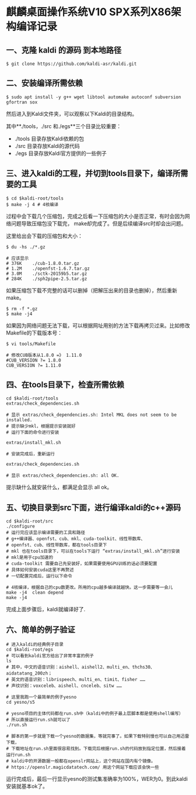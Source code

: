 # 麒麟桌面操作系统V10 SPX系列X86架构编译记录

## 一、克隆 kaldi 的源码 到本地路径

```shell
$ git clone https://github.com/kaldi-asr/kaldi.git
```

## 二、安装编译所需依赖

```shell
$ sudo apt install -y g++ wget libtool automake autoconf subversion gfortran sox
```

然后进入到Kaldi文件夹，可以观察以下Kaldi的目录结构。

其中**./tools，./src 和./egs**三个目录比较重要：

- ./tools 目录存放Kaldi依赖的包
- ./src 目录存放Kaldi的源代码
- ./egs 目录存放Kaldi官方提供的一些例子

## 三、进入kaldi的工程，并切到tools目录下，编译所需要的工具

```shell
$ cd $kaldi-root/tools
$ make -j 4 # 4核编译
```

过程中会下载几个压缩包，完成之后看一下压缩包的大小是否正常，有时会因为网络问题导致压缩包没下载完，
make却完成了。但是后续编译src时却会出问题。

这里给出会下载的压缩包和大小：

```shell
$ du -hs ./*.gz

# 应该显示
# 376K    ./cub-1.8.0.tar.gz
# 1.2M    ./openfst-1.6.7.tar.gz
# 3.0M    ./sctk-20159b5.tar.gz
# 284K    ./sph2pipe-2.5.tar.gz
```

如果压缩包下载不完整的话可以删掉（把解压出来的目录也删掉），然后重新make。
```shell
$ rm -f *.gz
$ make -j4
```


如果因为网络问题无法下载，可以根据网址用别的方法下载再拷贝过来。比如修改Makefile的下载版本号：

```shell
$ vi tools/Makefile

# 修改CUB版本从1.8.0 =》 1.11.0
#CUB_VERSION ?= 1.8.0
CUB_VERSION ?= 1.11.0
```

## 四、在tools目录下，检查所需依赖

```shell
cd $kaldi-root/tools
extras/check_dependencies.sh

# 显示 extras/check_dependencies.sh: Intel MKL does not seem to be installed.
# 提示缺少mkl，根据提示安装就好
# 运行下面的命令进行安装

extras/install_mkl.sh

# 安装完成后，重新运行

extras/check_dependencies.sh

# 显示 extras/check_dependencies.sh: all OK.
```
提示缺什么就安装什么，都满足会显示 all ok。

## 五、切换目录到src下面，进行编译kaldi的c++源码

```shell
cd $kaldi-root/src
./configure
# 运行完应该显示编译需要的工具和路径
# g++编译器、openfst、cub、mkl、cuda-toolkit、线性带数库、
# openfst、cub、线性带数库，都在tools目录下
# mkl 也在tools目录下，可以在tools下运行 “extras/install_mkl.sh”进行安装
# mkl是用于cpu加速的
# cuda-toolkit 需要自己先安装好，如果需要使用GPU训练的话必须要配置
# 具体如何安装cuda这里不再赘述
# 一切配置完成后，运行以下命令

# 4核编译，根据自己的cpu数更改。所用的cpu越多编译就越快。这一步需要等一会儿
make -j4  clean depend
make -j4
```
完成上面步骤后，kaldi就编译好了.

## 六、简单的例子验证

```shell
# 进入kaldi的经典例子目录
cd $kaldi-root/egs
# 可以看到kaldi官方给出了非常丰富的例子
ls
# 其中，中文的语音识别：aishell、aishell2、multi_en、thchs30、aidatatang_200zh；
# 英文的语音识别：librispeech、multi_en、timit、fisher ……
# 声纹识别：voxceleb、aishell、cnceleb、sitw ……

# 这里我跑一个最简单的例子yesno
cd yesno/s5

# yesno项目的主体代码都在run.sh中（kaldi中的例子最上层脚本都是使用shell编写）
# 所以直接运行run.sh就可以了
./run.sh

# 脚本的第一步就是下载一个yesno的数据集，等就完事了。如果下载特别慢也可以自己用迅雷下载，
# 下载地址在run.sh里面很容易找到。下载完后根据run.sh的代码放到指定位置，然后接着运行run.sh
# kaldi中的开源数据一般都在openslr网站上，这个网站在国内有个镜像。
# https://openslr.magicdatatech.com/ 用这个网站下载应该会快一些
```

运行完成后，最后一行显示yesno的测试集准确率为100%，WER为0。到此kaldi安装就基本ok了。

